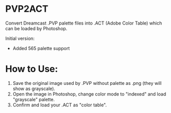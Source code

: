 # PVP2ACT

Convert Dreamcast .PVP palette files into .ACT (Adobe Color Table) which can be loaded by Photoshop.

Initial version:
- Added 565 palette support


# How to Use:

1) Save the original image used by .PVP without palette as .png (they will show as grayscale).
2) Open the image in Photoshop, change color mode to "indexed" and load "grayscale" palette.
3) Confirm and load your .ACT as "color table".

